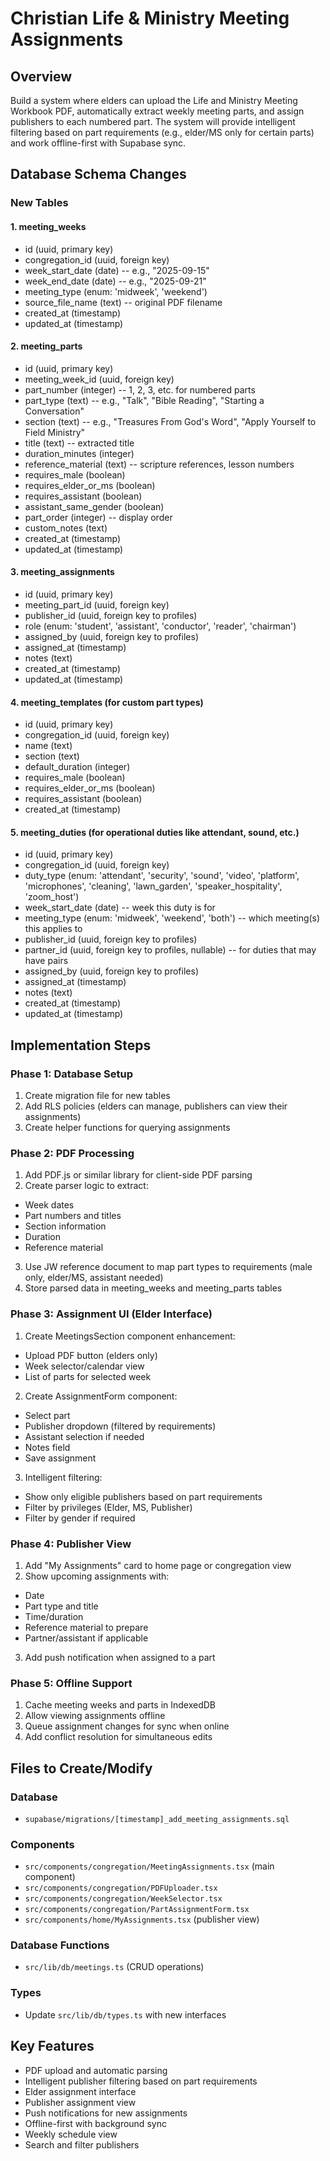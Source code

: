 # Christian Life & Ministry Meeting Assignments

## Overview

Build a system where elders can upload the Life and Ministry Meeting Workbook PDF, automatically extract weekly meeting parts, and assign publishers to each numbered part. The system will provide intelligent filtering based on part requirements (e.g., elder/MS only for certain parts) and work offline-first with Supabase sync.

## Database Schema Changes

### New Tables

#### 1. meeting_weeks

- id (uuid, primary key)
- congregation_id (uuid, foreign key)
- week_start_date (date) -- e.g., "2025-09-15"
- week_end_date (date) -- e.g., "2025-09-21"
- meeting_type (enum: 'midweek', 'weekend')
- source_file_name (text) -- original PDF filename
- created_at (timestamp)
- updated_at (timestamp)

#### 2. meeting_parts

- id (uuid, primary key)
- meeting_week_id (uuid, foreign key)
- part_number (integer) -- 1, 2, 3, etc. for numbered parts
- part_type (text) -- e.g., "Talk", "Bible Reading", "Starting a Conversation"
- section (text) -- e.g., "Treasures From God's Word", "Apply Yourself to Field Ministry"
- title (text) -- extracted title
- duration_minutes (integer)
- reference_material (text) -- scripture references, lesson numbers
- requires_male (boolean)
- requires_elder_or_ms (boolean)
- requires_assistant (boolean)
- assistant_same_gender (boolean)
- part_order (integer) -- display order
- custom_notes (text)
- created_at (timestamp)
- updated_at (timestamp)

#### 3. meeting_assignments

- id (uuid, primary key)
- meeting_part_id (uuid, foreign key)
- publisher_id (uuid, foreign key to profiles)
- role (enum: 'student', 'assistant', 'conductor', 'reader', 'chairman')
- assigned_by (uuid, foreign key to profiles)
- assigned_at (timestamp)
- notes (text)
- created_at (timestamp)
- updated_at (timestamp)

#### 4. meeting_templates (for custom part types)

- id (uuid, primary key)
- congregation_id (uuid, foreign key)
- name (text)
- section (text)
- default_duration (integer)
- requires_male (boolean)
- requires_elder_or_ms (boolean)
- requires_assistant (boolean)
- created_at (timestamp)

#### 5. meeting_duties (for operational duties like attendant, sound, etc.)

- id (uuid, primary key)
- congregation_id (uuid, foreign key)
- duty_type (enum: 'attendant', 'security', 'sound', 'video', 'platform', 'microphones', 'cleaning', 'lawn_garden', 'speaker_hospitality', 'zoom_host')
- week_start_date (date) -- week this duty is for
- meeting_type (enum: 'midweek', 'weekend', 'both') -- which meeting(s) this applies to
- publisher_id (uuid, foreign key to profiles)
- partner_id (uuid, foreign key to profiles, nullable) -- for duties that may have pairs
- assigned_by (uuid, foreign key to profiles)
- assigned_at (timestamp)
- notes (text)
- created_at (timestamp)
- updated_at (timestamp)

## Implementation Steps

### Phase 1: Database Setup

1. Create migration file for new tables
2. Add RLS policies (elders can manage, publishers can view their assignments)
3. Create helper functions for querying assignments

### Phase 2: PDF Processing

1. Add PDF.js or similar library for client-side PDF parsing
2. Create parser logic to extract:

- Week dates
- Part numbers and titles
- Section information
- Duration
- Reference material

3. Use JW reference document to map part types to requirements (male only, elder/MS, assistant needed)
4. Store parsed data in meeting_weeks and meeting_parts tables

### Phase 3: Assignment UI (Elder Interface)

1. Create MeetingsSection component enhancement:

- Upload PDF button (elders only)
- Week selector/calendar view
- List of parts for selected week

2. Create AssignmentForm component:

- Select part
- Publisher dropdown (filtered by requirements)
- Assistant selection if needed
- Notes field
- Save assignment

3. Intelligent filtering:

- Show only eligible publishers based on part requirements
- Filter by privileges (Elder, MS, Publisher)
- Filter by gender if required

### Phase 4: Publisher View

1. Add "My Assignments" card to home page or congregation view
2. Show upcoming assignments with:

- Date
- Part type and title
- Time/duration
- Reference material to prepare
- Partner/assistant if applicable

3. Add push notification when assigned to a part

### Phase 5: Offline Support

1. Cache meeting weeks and parts in IndexedDB
2. Allow viewing assignments offline
3. Queue assignment changes for sync when online
4. Add conflict resolution for simultaneous edits

## Files to Create/Modify

### Database

- `supabase/migrations/[timestamp]_add_meeting_assignments.sql`

### Components

- `src/components/congregation/MeetingAssignments.tsx` (main component)
- `src/components/congregation/PDFUploader.tsx`
- `src/components/congregation/WeekSelector.tsx`
- `src/components/congregation/PartAssignmentForm.tsx`
- `src/components/home/MyAssignments.tsx` (publisher view)

### Database Functions

- `src/lib/db/meetings.ts` (CRUD operations)

### Types

- Update `src/lib/db/types.ts` with new interfaces

## Key Features

- PDF upload and automatic parsing
- Intelligent publisher filtering based on part requirements
- Elder assignment interface
- Publisher assignment view
- Push notifications for new assignments
- Offline-first with background sync
- Weekly schedule view
- Search and filter publishers
